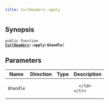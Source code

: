 ```yaml
---
title: CurlHeaders::apply
---
```


## Synopsis

<code>public function <b><a href="CurlHeaders">CurlHeaders</a>::apply</b>(<b>$handle</b>)</code>

## Parameters

<table>
  <thead>
    <tr>
      <th>Name</th>
      <th>Direction</th>
      <th>Type</th>
      <th>Description</th>
    </tr>
  </thead>
  <tbody>
    <tr>
      <td><code>$handle</code>
      <td><i></i></td>
      <td></td>
      <td>

      </td>
    </tr>
  </tbody>
</table>

